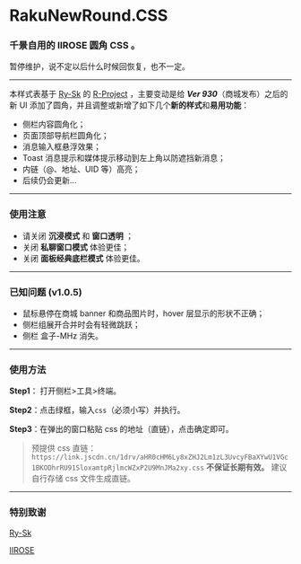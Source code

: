 # RakuNewRound.CSS
### 千景自用的 IIROSE 圆角 CSS 。
暂停维护，说不定以后什么时候回恢复，也不一定。

***

本样式表基于 [Ry-Sk](https://github.com/Ry-Sk) 的 [R-Project](https://github.com/Ry-Sk/R-Project) ，主要变动是给 ***Ver  930***（商城发布）之后的新 UI 添加了圆角，并且调整或新增了如下几个**新的样式**和**易用功能**：

+ 侧栏内容圆角化；
+ 页面顶部导航栏圆角化；
+ 消息输入框悬浮效果；
+ Toast 消息提示和媒体提示移动到左上角以防遮挡新消息；
+ 内链（@、地址、UID 等）高亮；
+ 后续仍会更新...

***

### 使用注意

+ 请关闭 **沉浸模式** 和 **窗口透明** ；
+ 关闭 **私聊窗口模式** 体验更佳；
+ 关闭 **面板经典底栏模式** 体验更佳。

***

### 已知问题 (v1.0.5)

+ 鼠标悬停在商城 banner 和商品图片时，hover 层显示的形状不正确；
+ 侧栏组展开合并时会有轻微跳跃；
+ 侧栏 盒子-MHz 消失。

***

### 使用方法
**Step1**： 打开侧栏>工具>终端。

**Step2**：点击绿框，输入`css`（必须小写）并执行。

**Step3**：在弹出的窗口粘贴 css 的地址（直链），点击确定即可。



> 预提供 css 直链：`https://link.jscdn.cn/1drv/aHR0cHM6Ly8xZHJ2Lm1zL3UvcyFBaXYwU1VGc1BKODhrRU91SloxamtpRjlmcWZxP2U9MnJMa2xy.css`
**不保证长期有效。** 建议自行存储 css 文件生成直链。

***

### 特别致谢

[Ry-Sk](https://github.com/Ry-Sk)

[IIROSE](https://iirose.com/#s=5b54a839b48fd&act=i:5b54a839b48fd)
